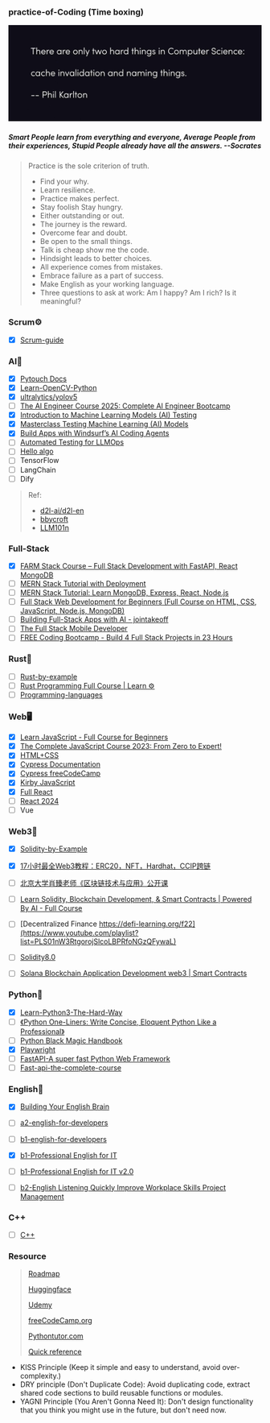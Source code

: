 ### practice-of-Coding (Time boxing)

![Phil_Karlton](./image/README/Phil%20Karlton.jpg)

##### Smart People learn from everything and everyone, Average People from their experiences, Stupid People already have all the answers. --Socrates

> Practice is the sole criterion of truth.
>
> - Find your why.
> - Learn resilience.
> - Practice makes perfect.
> - Stay foolish Stay hungry.
> - Either outstanding or out.
> - The journey is the reward.
> - Overcome fear and doubt.
> - Be open to the small things.
> - Talk is cheap show me the code.
> - Hindsight leads to better choices.
> - All experience comes from mistakes.
> - Embrace failure as a part of success.
> - Make English as your working language.
> - Three questions to ask at work: Am I happy? Am I rich? Is it meaningful?

### Scrum⚙️

- [X] [Scrum-guide](https://scrumguides.org/scrum-guide.html)


### AI🤖

- [X] [Pytouch Docs](https://pytorch.org/docs/stable/index.html "https://pytorch.org/docs/stable/index.html")
- [X] [Learn-OpenCV-Python](https://www.bilibili.com/video/BV16K411W7x9?vd_source=0d0e1622a8f0252f0b3d7fbc911fe6e9)
- [X] [ultralytics/yolov5](https://github.com/ultralytics/yolov5)
- [ ] [The AI Engineer Course 2025: Complete AI Engineer Bootcamp](https://www.bilibili.com/video/BV1LNALeiEp5/?spm_id_from=333.1387.homepage.video_card.click&vd_source=6e8bee86f4b9f15cf78dbd4146208095)
- [X] [Introduction to Machine Learning Models (AI) Testing](https://www.bilibili.com/video/BV1kMSTYsEt3?spm_id_from=333.788.player.switch&vd_source=6e8bee86f4b9f15cf78dbd4146208095&p=2)
- [X] [Masterclass Testing Machine Learning (AI) Models](https://www.bilibili.com/video/BV1SQruYWE8j/?spm_id_from=333.1387.search.video_card.click&vd_source=6e8bee86f4b9f15cf78dbd4146208095)
- [X] [Build Apps with Windsurf’s AI Coding Agents](https://learn.deeplearning.ai/courses/build-apps-with-windsurfs-ai-coding-agents/lesson/ym8if/introduction?utm_source=home&utm_medium=course-landing-page&utm_campaign=summary-cta-button)
- [ ] [Automated Testing for LLMOps](https://www.deeplearning.ai/short-courses/automated-testing-llmops/)
- [ ] [Hello algo](https://www.hello-algo.com/)
- [ ] TensorFlow
- [ ] LangChain
- [ ] Dify
> Ref:
> - [d2l-ai/d2l-en](https://github.com/d2l-ai/d2l-en)
> - [bbycroft](https://bbycroft.net/)
> - [LLM101n](https://github.com/karpathy/LLM101n)

### Full-Stack
- [X] [FARM Stack Course – Full Stack Development with FastAPI, React MongoDB](https://www.youtube.com/watch?v=PWG7NlUDVaA)
- [ ] [MERN Stack Tutorial with Deployment](https://www.youtube.com/watch?v=O3BUHwfHf84)
- [ ] [MERN Stack Tutorial: Learn MongoDB, Express, React, Node.js](https://www.youtube.com/watch?v=Jcs_2jNPgtE)
- [ ] [Full Stack Web Development for Beginners (Full Course on HTML, CSS, JavaScript, Node.js, MongoDB)](https://www.youtube.com/watch?v=nu_pCVPKzTk&t=377s)
- [ ] [Building Full-Stack Apps with AI - jointakeoff](https://www.bilibili.com/video/BV1uzDLYFEQm/?spm_id_from=333.1387.favlist.content.click&vd_source=6e8bee86f4b9f15cf78dbd4146208095)
- [ ] [The Full Stack Mobile Developer](https://www.bilibili.com/video/BV1tg4y1K7Lw/?spm_id_from=333.1387.favlist.content.click&vd_source=6e8bee86f4b9f15cf78dbd4146208095)
- [ ] [FREE Coding Bootcamp - Build 4 Full Stack Projects in 23 Hours](https://www.youtube.com/watch?v=MDZC8VDZnV8)

### Rust🦀

- [ ] [Rust-by-example](https://doc.rust-lang.org/rust-by-example/)
- [ ] [Rust Programming Full Course | Learn ⚙️](https://www.youtube.com/watch?v=rQ_J9WH6CGk&t=1304s)
- [ ] [Programming-languages](https://www.coursera.org/learn/programming-languages)

### Web🖥️

- [X] [Learn JavaScript - Full Course for Beginners](https://www.youtube.com/watch?v=PkZNo7MFNFg&list=PLWKjhJtqVAbleDe3_ZA8h3AO2rXar-q2V)
- [X] [The Complete JavaScript Course 2023: From Zero to Expert!](https://www.bilibili.com/video/BV1vA4y197C7/?spm_id_from=333.999.0.0&vd_source=6e8bee86f4b9f15cf78dbd4146208095)
- [X] [HTML+CSS](https://www.bilibili.com/video/BV1A34y1e7wL/?spm_id_from=333.999.0.0)
- [X] [Cypress Documentation](https://docs.cypress.io/guides/overview/why-cypress)
- [X] [Cypress freeCodeCamp](https://www.youtube.com/watch?v=u8vMu7viCm8)
- [X] [Kirby JavaScript](https://www.youtube.com/watch?v=mbljv1EkrRQ)
- [X] [Full React](https://www.bilibili.com/video/BV1Me4y1h7bQ?vd_source=0d0e1622a8f0252f0b3d7fbc911fe6e9)
- [ ] [React 2024](https://www.youtube.com/watch?v=CgkZ7MvWUAA)
- [ ] Vue

### Web3🫧

- [X] [Solidity-by-Example](https://solidity-by-example.org/mapping/)
- [X] [17小时最全Web3教程：ERC20，NFT，Hardhat，CCIP跨链](https://www.bilibili.com/video/BV1RFsfe5Ek5?vd_source=0d0e1622a8f0252f0b3d7fbc911fe6e9)
- [ ] [北京大学肖臻老师《区块链技术与应用》公开课](https://www.bilibili.com/video/BV1Vt411X7JF?p=2&vd_source=0d0e1622a8f0252f0b3d7fbc911fe6e9)
- [ ] [Learn Solidity, Blockchain Development, & Smart Contracts | Powered By AI - Full Course](https://www.youtube.com/watch?v=umepbfKp5rI)
- [ ] [Decentralized Finance https://defi-learning.org/f22](https://www.youtube.com/playlist?list=PLS01nW3RtgorojSlcoLBPRfoNGzQFywaL)
- [ ] [Solidity8.0](https://www.bilibili.com/video/BV1oZ4y1B7WS?vd_source=0d0e1622a8f0252f0b3d7fbc911fe6e9)
- [ ] [Solana Blockchain Application Development web3 | Smart Contracts](https://www.bilibili.com/video/BV1NJ4m187og/?share_source=copy_web&vd_source=0d0e1622a8f0252f0b3d7fbc911fe6e9)
      

### Python🐍

- [X] [Learn-Python3-The-Hard-Way](https://www.bookstack.cn/read/LearnPython3TheHardWay/spilt.1.learn-py3.md)
- [ ] [《Python One-Liners: Write Concise, Eloquent Python Like a Professional》](https://github.com/MackDing/practice-of-Rhythm/blob/master/Books/Python%E4%B8%80%E8%A1%8C%E6%B5%81%EF%BC%9A%E5%83%8F%E4%B8%93%E5%AE%B6%E4%B8%80%E6%A0%B7%E5%86%99%E4%BB%A3%E7%A0%81.pdf)
- [ ] [Python Black Magic Handbook](https://magic.iswbm.com/)
- [X] [Playwright](https://playwright.dev/docs/intro)
- [ ] [FastAPI-A super fast Python Web Framework](https://www.bilibili.com/video/BV1B14y1i7rP/?spm_id_from=333.337.search-card.all.click&vd_source=6e8bee86f4b9f15cf78dbd4146208095)
- [ ] [Fast-api-the-complete-course](https://www.bilibili.com/video/BV1jS421d7bL/?spm_id_from=333.788.recommend_more_video.3&vd_source=6e8bee86f4b9f15cf78dbd4146208095)

### English🗽

- [X] [Building Your English Brain](https://www.bilibili.com/video/BV1TD4y1q7u9?vd_source=0d0e1622a8f0252f0b3d7fbc911fe6e9)
- [ ] [a2-english-for-developers](https://www.freecodecamp.org/learn/a2-english-for-developers/)
- [ ] [b1-english-for-developers](https://www.freecodecamp.org/learn/b1-english-for-developers/)
- [X] [b1-Professional English for IT](https://www.bilibili.com/video/BV1984y1b7xK?p=11&vd_source=0d0e1622a8f0252f0b3d7fbc911fe6e9)
- [ ] [b1-Professional English for IT v2.0](https://www.bilibili.com/video/BV15Y4y1o7nF?vd_source=0d0e1622a8f0252f0b3d7fbc911fe6e9)
- [ ] [b2-English Listening Quickly Improve Workplace Skills Project Management](https://www.bilibili.com/video/BV184411M7Kr/?share_source=copy_web&vd_source=0d0e1622a8f0252f0b3d7fbc911fe6e9)


### C++

- [ ] [C++](https://www.youtube.com/watch?v=SfGuIVzE_Os&list=PLlrATfBNZ98dudnM48yfGUldqGD0S4FFb&index=5)



### Resource

> [Roadmap](https://roadmap.sh/)
>
> [Huggingface](https://huggingface.co/)
>
> [Udemy](https://www.udemy.com/)
>
> [freeCodeCamp.org](https://coderadio.freecodecamp.org/)
>
> [Pythontutor.com](https://pythontutor.com/)
>
> [Quick reference](https://quickref.me/)

- KISS Principle (Keep it simple and easy to understand, avoid over-complexity.)
- DRY principle (Don't Duplicate Code): Avoid duplicating code, extract shared code sections to build reusable functions or modules.
- YAGNI Principle (You Aren't Gonna Need It): Don't design functionality that you think you might use in the future, but don't need now.
